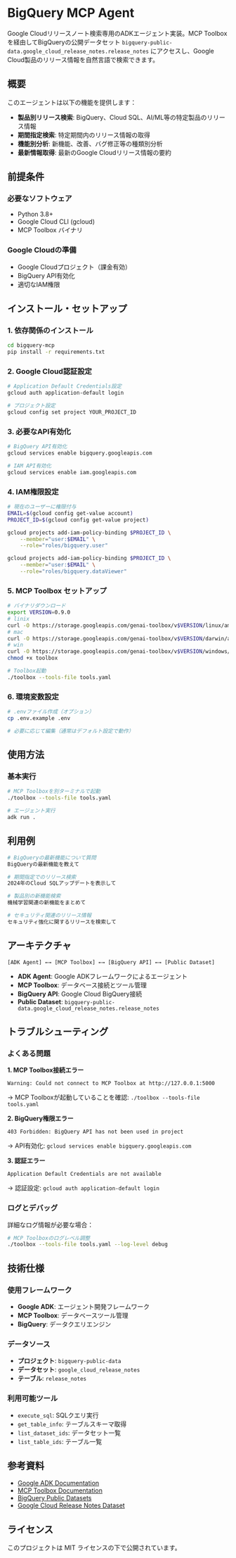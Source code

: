 # BigQuery MCP Agent

Google Cloudリリースノート検索専用のADKエージェント実装。MCP Toolboxを経由してBigQueryの公開データセット `bigquery-public-data.google_cloud_release_notes.release_notes` にアクセスし、Google Cloud製品のリリース情報を自然言語で検索できます。

## 概要

このエージェントは以下の機能を提供します：

- **製品別リリース検索**: BigQuery、Cloud SQL、AI/ML等の特定製品のリリース情報
- **期間指定検索**: 特定期間内のリリース情報の取得
- **機能別分析**: 新機能、改善、バグ修正等の種類別分析
- **最新情報取得**: 最新のGoogle Cloudリリース情報の要約

## 前提条件

### 必要なソフトウェア

- Python 3.8+
- Google Cloud CLI (gcloud)
- MCP Toolbox バイナリ

### Google Cloudの準備

- Google Cloudプロジェクト（課金有効）
- BigQuery API有効化
- 適切なIAM権限

## インストール・セットアップ

### 1. 依存関係のインストール

```bash
cd bigquery-mcp
pip install -r requirements.txt
```

### 2. Google Cloud認証設定

```bash
# Application Default Credentials設定
gcloud auth application-default login

# プロジェクト設定
gcloud config set project YOUR_PROJECT_ID
```

### 3. 必要なAPI有効化

```bash
# BigQuery API有効化
gcloud services enable bigquery.googleapis.com

# IAM API有効化
gcloud services enable iam.googleapis.com
```

### 4. IAM権限設定

```bash
# 現在のユーザーに権限付与
EMAIL=$(gcloud config get-value account)
PROJECT_ID=$(gcloud config get-value project)

gcloud projects add-iam-policy-binding $PROJECT_ID \
    --member="user:$EMAIL" \
    --role="roles/bigquery.user"

gcloud projects add-iam-policy-binding $PROJECT_ID \
    --member="user:$EMAIL" \
    --role="roles/bigquery.dataViewer"
```

### 5. MCP Toolbox セットアップ

```bash
# バイナリダウンロード
export VERSION=0.9.0
# linix
curl -O https://storage.googleapis.com/genai-toolbox/v$VERSION/linux/amd64/toolbox
# mac
curl -O https://storage.googleapis.com/genai-toolbox/v$VERSION/darwin/arm64/toolbox
# win
curl -O https://storage.googleapis.com/genai-toolbox/v$VERSION/windows/amd64/toolbox
chmod +x toolbox

# Toolbox起動
./toolbox --tools-file tools.yaml
```

### 6. 環境変数設定

```bash
# .envファイル作成（オプション）
cp .env.example .env

# 必要に応じて編集（通常はデフォルト設定で動作）
```

## 使用方法

### 基本実行

```bash
# MCP Toolboxを別ターミナルで起動
./toolbox --tools-file tools.yaml

# エージェント実行
adk run .
```

## 利用例

```bash
# BigQueryの最新機能について質問
BigQueryの最新機能を教えて

# 期間指定でのリリース検索
2024年のCloud SQLアップデートを表示して

# 製品別の新機能検索
機械学習関連の新機能をまとめて

# セキュリティ関連のリリース情報
セキュリティ強化に関するリリースを検索して
```

## アーキテクチャ

```
[ADK Agent] ←→ [MCP Toolbox] ←→ [BigQuery API] ←→ [Public Dataset]
```

- **ADK Agent**: Google ADKフレームワークによるエージェント
- **MCP Toolbox**: データベース接続とツール管理
- **BigQuery API**: Google Cloud BigQuery接続
- **Public Dataset**: `bigquery-public-data.google_cloud_release_notes.release_notes`

## トラブルシューティング

### よくある問題

**1. MCP Toolbox接続エラー**
```
Warning: Could not connect to MCP Toolbox at http://127.0.0.1:5000
```
→ MCP Toolboxが起動していることを確認: `./toolbox --tools-file tools.yaml`

**2. BigQuery権限エラー**
```
403 Forbidden: BigQuery API has not been used in project
```
→ API有効化: `gcloud services enable bigquery.googleapis.com`

**3. 認証エラー**
```
Application Default Credentials are not available
```
→ 認証設定: `gcloud auth application-default login`

### ログとデバッグ

詳細なログ情報が必要な場合：
```bash
# MCP Toolboxのログレベル調整
./toolbox --tools-file tools.yaml --log-level debug
```

## 技術仕様

### 使用フレームワーク
- **Google ADK**: エージェント開発フレームワーク
- **MCP Toolbox**: データベースツール管理
- **BigQuery**: データクエリエンジン

### データソース
- **プロジェクト**: `bigquery-public-data`
- **データセット**: `google_cloud_release_notes`
- **テーブル**: `release_notes`

### 利用可能ツール
- `execute_sql`: SQLクエリ実行
- `get_table_info`: テーブルスキーマ取得
- `list_dataset_ids`: データセット一覧
- `list_table_ids`: テーブル一覧

## 参考資料

- [Google ADK Documentation](https://github.com/googleapis/agent-development-kit)
- [MCP Toolbox Documentation](https://googleapis.github.io/genai-toolbox/)
- [BigQuery Public Datasets](https://cloud.google.com/bigquery/public-data)
- [Google Cloud Release Notes Dataset](https://console.cloud.google.com/bigquery?p=bigquery-public-data&d=google_cloud_release_notes)

## ライセンス

このプロジェクトは MIT ライセンスの下で公開されています。
